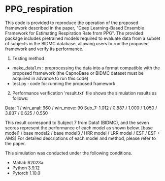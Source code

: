 # PPG_respiration
This code is provided to reproduce the operation of the proposed framework described in the paper, "Deep Learning-Based Ensemble Framework for Estimating Respiration Rate from PPG".
The provided package includes pretrained models required to evaluate data from a subset of subjects in the BIDMC database, allowing users to run the proposed framework and verify its performance.

1. Testing method
 - make_data1.m : preprocessing the data into a format compatible with the proposed framework (the CapnoBase or BIDMC dataset must be acquired in advance to run this code)
 - test.py : code for running the proposed framework

2. Performance verification 
 'result.txt' file shows the simulation results as follows:
 
 Data: 1 / win_anal: 960 / win_move: 90
 Sub_7: 1.012 / 0.887 / 1.000 / 1.050 / 3.837 / 0.625 / 0.550
 
 This result correspond to Subject 7 from Data1 (BIDMC), and the seven scores represent the performance of each model as shown below.
 [base model1 / base model2 / base model3 / HRR model / LRR model / ESF / ESF + AMS]
 For detailed descriptions of each model and method, please refer to the paper.
 
 This simulation was conducted under the following conditions.
 - Matlab R2023a
 - Python 3.9.12
 - Pytorch 1.10.0
 
 
  

